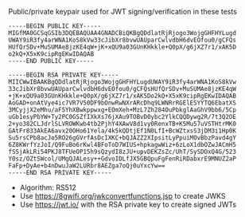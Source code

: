 Public/private keypair used for JWT signing/verification in these tests

```
-----BEGIN PUBLIC KEY-----
MIGfMA0GCSqGSIb3DQEBAQUAA4GNADCBiQKBgQDdlatRjRjogo3WojgGHFHYLugd
UWAY9iR3fy4arWNA1KoS8kVw33cJibXr8bvwUAUparCwlvdbH6dvEOfou0/gCFQs
HUfQrSDv+MuSUMAe8jzKE4qW+jK+xQU9a03GUnKHkkle+Q0pX/g6jXZ7r1/xAK5D
o2kQ+X5xK9cipRgEKwIDAQAB
-----END PUBLIC KEY-----

-----BEGIN RSA PRIVATE KEY-----
MIICWwIBAAKBgQDdlatRjRjogo3WojgGHFHYLugdUWAY9iR3fy4arWNA1KoS8kVw
33cJibXr8bvwUAUparCwlvdbH6dvEOfou0/gCFQsHUfQrSDv+MuSUMAe8jzKE4qW
+jK+xQU9a03GUnKHkkle+Q0pX/g6jXZ7r1/xAK5Do2kQ+X5xK9cipRgEKwIDAQAB
AoGAD+onAtVye4ic7VR7V50DF9bOnwRwNXrARcDhq9LWNRrRGElESYYTQ6EbatXS
3MCyjjX2eMhu/aF5YhXBwkppwxg+EOmXeh+MzL7Zh284OuPbkglAaGhV9bb6/5Cp
uGb1esyPbYW+Ty2PC0GSZfIXkXs76jXAu9TOBvD0ybc2YlkCQQDywg2R/7t3Q2OE
2+yo382CLJdrlSLVROWKwb4tb2PjhY4XAwV8d1vy0RenxTB+K5Mu57uVSTHtrMK0
GAtFr833AkEA6avx20OHo61Yela/4k5kQDtjEf1N0LfI+BcWZtxsS3jDM3i1Hp0K
Su5rsCPb8acJo5RO26gGVrfAsDcIXKC+bQJAZZ2XIpsitLyPpuiMOvBbzPavd4gY
6Z8KWrfYzJoI/Q9FuBo6rKwl4BFoToD7WIUS+hpkagwWiz+6zLoX1dbOZwJACmH5
fSSjAkLRi54PKJ8TFUeOP15h9sQzydI8zJU+upvDEKZsZc/UhT/SySDOxQ4G/523
Y0sz/OZtSWcol/UMgQJALesy++GdvoIDLfJX5GBQpuFgFenRiRDabxrE9MNUZ2aP
FaFp+DyAe+b4nDwuJaW2LURbr8AEZga7oQj0uYxcYw==
-----END RSA PRIVATE KEY-----
```

- Algorithm: RS512
- Use https://8gwifi.org/jwkconvertfunctions.jsp to create JWKS
- Use https://jwt.io/ with the RSA private key to create signed JWTs
